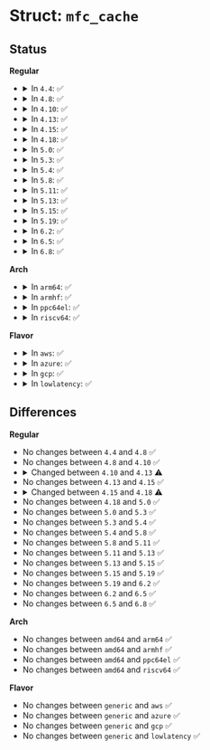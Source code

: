 # Struct: <code>mfc_cache</code>

## Status
<b>Regular</b>
<ul>
<li>
<details>
<summary>In <code>4.4</code>: ✅</summary>

```c
struct mfc_cache {
    struct list_head list;
    __be32 mfc_mcastgrp;
    __be32 mfc_origin;
    vifi_t mfc_parent;
    int mfc_flags;
    union (anon) mfc_un;
    struct callback_head rcu;
};
```
</details>
</li>
<li>
<details>
<summary>In <code>4.8</code>: ✅</summary>

```c
struct mfc_cache {
    struct list_head list;
    __be32 mfc_mcastgrp;
    __be32 mfc_origin;
    vifi_t mfc_parent;
    int mfc_flags;
    union (anon) mfc_un;
    struct callback_head rcu;
};
```
</details>
</li>
<li>
<details>
<summary>In <code>4.10</code>: ✅</summary>

```c
struct mfc_cache {
    struct list_head list;
    __be32 mfc_mcastgrp;
    __be32 mfc_origin;
    vifi_t mfc_parent;
    int mfc_flags;
    union (anon) mfc_un;
    struct callback_head rcu;
};
```
</details>
</li>
<li>
<details>
<summary>In <code>4.13</code>: ✅</summary>

```c
struct mfc_cache {
    struct rhlist_head mnode;
    __be32 mfc_mcastgrp;
    __be32 mfc_origin;
    struct mfc_cache_cmp_arg cmparg;
    vifi_t mfc_parent;
    int mfc_flags;
    union (anon) mfc_un;
    struct list_head list;
    struct callback_head rcu;
};
```
</details>
</li>
<li>
<details>
<summary>In <code>4.15</code>: ✅</summary>

```c
struct mfc_cache {
    struct rhlist_head mnode;
    __be32 mfc_mcastgrp;
    __be32 mfc_origin;
    struct mfc_cache_cmp_arg cmparg;
    vifi_t mfc_parent;
    int mfc_flags;
    union (anon) mfc_un;
    struct list_head list;
    struct callback_head rcu;
};
```
</details>
</li>
<li>
<details>
<summary>In <code>4.18</code>: ✅</summary>

```c
struct mfc_cache {
    struct mr_mfc _c;
    __be32 mfc_mcastgrp;
    __be32 mfc_origin;
    struct mfc_cache_cmp_arg cmparg;
};
```
</details>
</li>
<li>
<details>
<summary>In <code>5.0</code>: ✅</summary>

```c
struct mfc_cache {
    struct mr_mfc _c;
    __be32 mfc_mcastgrp;
    __be32 mfc_origin;
    struct mfc_cache_cmp_arg cmparg;
};
```
</details>
</li>
<li>
<details>
<summary>In <code>5.3</code>: ✅</summary>

```c
struct mfc_cache {
    struct mr_mfc _c;
    __be32 mfc_mcastgrp;
    __be32 mfc_origin;
    struct mfc_cache_cmp_arg cmparg;
};
```
</details>
</li>
<li>
<details>
<summary>In <code>5.4</code>: ✅</summary>

```c
struct mfc_cache {
    struct mr_mfc _c;
    __be32 mfc_mcastgrp;
    __be32 mfc_origin;
    struct mfc_cache_cmp_arg cmparg;
};
```
</details>
</li>
<li>
<details>
<summary>In <code>5.8</code>: ✅</summary>

```c
struct mfc_cache {
    struct mr_mfc _c;
    __be32 mfc_mcastgrp;
    __be32 mfc_origin;
    struct mfc_cache_cmp_arg cmparg;
};
```
</details>
</li>
<li>
<details>
<summary>In <code>5.11</code>: ✅</summary>

```c
struct mfc_cache {
    struct mr_mfc _c;
    __be32 mfc_mcastgrp;
    __be32 mfc_origin;
    struct mfc_cache_cmp_arg cmparg;
};
```
</details>
</li>
<li>
<details>
<summary>In <code>5.13</code>: ✅</summary>

```c
struct mfc_cache {
    struct mr_mfc _c;
    __be32 mfc_mcastgrp;
    __be32 mfc_origin;
    struct mfc_cache_cmp_arg cmparg;
};
```
</details>
</li>
<li>
<details>
<summary>In <code>5.15</code>: ✅</summary>

```c
struct mfc_cache {
    struct mr_mfc _c;
    __be32 mfc_mcastgrp;
    __be32 mfc_origin;
    struct mfc_cache_cmp_arg cmparg;
};
```
</details>
</li>
<li>
<details>
<summary>In <code>5.19</code>: ✅</summary>

```c
struct mfc_cache {
    struct mr_mfc _c;
    __be32 mfc_mcastgrp;
    __be32 mfc_origin;
    struct mfc_cache_cmp_arg cmparg;
};
```
</details>
</li>
<li>
<details>
<summary>In <code>6.2</code>: ✅</summary>

```c
struct mfc_cache {
    struct mr_mfc _c;
    __be32 mfc_mcastgrp;
    __be32 mfc_origin;
    struct mfc_cache_cmp_arg cmparg;
};
```
</details>
</li>
<li>
<details>
<summary>In <code>6.5</code>: ✅</summary>

```c
struct mfc_cache {
    struct mr_mfc _c;
    __be32 mfc_mcastgrp;
    __be32 mfc_origin;
    struct mfc_cache_cmp_arg cmparg;
};
```
</details>
</li>
<li>
<details>
<summary>In <code>6.8</code>: ✅</summary>

```c
struct mfc_cache {
    struct mr_mfc _c;
    __be32 mfc_mcastgrp;
    __be32 mfc_origin;
    struct mfc_cache_cmp_arg cmparg;
};
```
</details>
</li>
</ul>
<b>Arch</b>
<ul>
<li>
<details>
<summary>In <code>arm64</code>: ✅</summary>

```c
struct mfc_cache {
    struct mr_mfc _c;
    __be32 mfc_mcastgrp;
    __be32 mfc_origin;
    struct mfc_cache_cmp_arg cmparg;
};
```
</details>
</li>
<li>
<details>
<summary>In <code>armhf</code>: ✅</summary>

```c
struct mfc_cache {
    struct mr_mfc _c;
    __be32 mfc_mcastgrp;
    __be32 mfc_origin;
    struct mfc_cache_cmp_arg cmparg;
};
```
</details>
</li>
<li>
<details>
<summary>In <code>ppc64el</code>: ✅</summary>

```c
struct mfc_cache {
    struct mr_mfc _c;
    __be32 mfc_mcastgrp;
    __be32 mfc_origin;
    struct mfc_cache_cmp_arg cmparg;
};
```
</details>
</li>
<li>
<details>
<summary>In <code>riscv64</code>: ✅</summary>

```c
struct mfc_cache {
    struct mr_mfc _c;
    __be32 mfc_mcastgrp;
    __be32 mfc_origin;
    struct mfc_cache_cmp_arg cmparg;
};
```
</details>
</li>
</ul>
<b>Flavor</b>
<ul>
<li>
<details>
<summary>In <code>aws</code>: ✅</summary>

```c
struct mfc_cache {
    struct mr_mfc _c;
    __be32 mfc_mcastgrp;
    __be32 mfc_origin;
    struct mfc_cache_cmp_arg cmparg;
};
```
</details>
</li>
<li>
<details>
<summary>In <code>azure</code>: ✅</summary>

```c
struct mfc_cache {
    struct mr_mfc _c;
    __be32 mfc_mcastgrp;
    __be32 mfc_origin;
    struct mfc_cache_cmp_arg cmparg;
};
```
</details>
</li>
<li>
<details>
<summary>In <code>gcp</code>: ✅</summary>

```c
struct mfc_cache {
    struct mr_mfc _c;
    __be32 mfc_mcastgrp;
    __be32 mfc_origin;
    struct mfc_cache_cmp_arg cmparg;
};
```
</details>
</li>
<li>
<details>
<summary>In <code>lowlatency</code>: ✅</summary>

```c
struct mfc_cache {
    struct mr_mfc _c;
    __be32 mfc_mcastgrp;
    __be32 mfc_origin;
    struct mfc_cache_cmp_arg cmparg;
};
```
</details>
</li>
</ul>

## Differences
<b>Regular</b>
<ul>
<li>
No changes between <code>4.4</code> and <code>4.8</code> ✅
</li>
<li>
No changes between <code>4.8</code> and <code>4.10</code> ✅
</li>
<li>
<details>
<summary>Changed between <code>4.10</code> and <code>4.13</code> ⚠️</summary>
<ul>
<li>
<b>Field added. </b>
<code>struct rhlist_head mnode</code>
</li>
<li>
<b>Field added. </b>
<code>struct mfc_cache_cmp_arg cmparg</code>
</li>
</ul>
</details>
</li>
<li>
No changes between <code>4.13</code> and <code>4.15</code> ✅
</li>
<li>
<details>
<summary>Changed between <code>4.15</code> and <code>4.18</code> ⚠️</summary>
<ul>
<li>
<b>Field added. </b>
<code>struct mr_mfc _c</code>
</li>
<li>
<b>Field removed. </b>
<code>struct rhlist_head mnode</code>
</li>
<li>
<b>Field removed. </b>
<code>vifi_t mfc_parent</code>
</li>
<li>
<b>Field removed. </b>
<code>int mfc_flags</code>
</li>
<li>
<b>Field removed. </b>
<code>union (anon) mfc_un</code>
</li>
<li>
<b>Field removed. </b>
<code>struct list_head list</code>
</li>
<li>
<b>Field removed. </b>
<code>struct callback_head rcu</code>
</li>
</ul>
</details>
</li>
<li>
No changes between <code>4.18</code> and <code>5.0</code> ✅
</li>
<li>
No changes between <code>5.0</code> and <code>5.3</code> ✅
</li>
<li>
No changes between <code>5.3</code> and <code>5.4</code> ✅
</li>
<li>
No changes between <code>5.4</code> and <code>5.8</code> ✅
</li>
<li>
No changes between <code>5.8</code> and <code>5.11</code> ✅
</li>
<li>
No changes between <code>5.11</code> and <code>5.13</code> ✅
</li>
<li>
No changes between <code>5.13</code> and <code>5.15</code> ✅
</li>
<li>
No changes between <code>5.15</code> and <code>5.19</code> ✅
</li>
<li>
No changes between <code>5.19</code> and <code>6.2</code> ✅
</li>
<li>
No changes between <code>6.2</code> and <code>6.5</code> ✅
</li>
<li>
No changes between <code>6.5</code> and <code>6.8</code> ✅
</li>
</ul>
<b>Arch</b>
<ul>
<li>
No changes between <code>amd64</code> and <code>arm64</code> ✅
</li>
<li>
No changes between <code>amd64</code> and <code>armhf</code> ✅
</li>
<li>
No changes between <code>amd64</code> and <code>ppc64el</code> ✅
</li>
<li>
No changes between <code>amd64</code> and <code>riscv64</code> ✅
</li>
</ul>
<b>Flavor</b>
<ul>
<li>
No changes between <code>generic</code> and <code>aws</code> ✅
</li>
<li>
No changes between <code>generic</code> and <code>azure</code> ✅
</li>
<li>
No changes between <code>generic</code> and <code>gcp</code> ✅
</li>
<li>
No changes between <code>generic</code> and <code>lowlatency</code> ✅
</li>
</ul>

